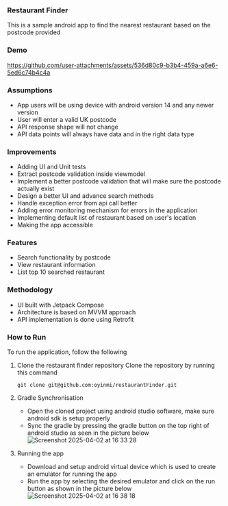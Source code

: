 ### Restaurant Finder
This is a sample android app to find the nearest restaurant based on the postcode provided


### Demo
https://github.com/user-attachments/assets/536d80c9-b3b4-459a-a6e6-5ed6c74b4c4a

### Assumptions
- App users will be using device with android version 14 and any newer version
- User will enter a valid UK postcode
- API response shape will not change
- API data points will always have data and in the right data type

### Improvements
- Adding UI and Unit tests
- Extract postcode validation inside viewmodel
- Implement a better postcode validation that will make sure the postcode actually exist
- Design a better UI and advance search methods
- Handle exception error from api call better
- Adding error monitoring mechanism for errors in the application
- Implementing default list of restaurant based on user's location
- Making the app accessible

### Features
- Search functionality by postcode
- View restaurant information
- List top 10 searched restaurant

### Methodology
- UI built with Jetpack Compose
- Architecture is based on MVVM approach
- API implementation is done using Retrofit

### How to Run
To run the application, follow the following
1. Clone the restaurant finder repository
    Clone the repository by running this command
    ```
    git clone git@github.com:oyinmi/restaurantFinder.git
    ```

2. Gradle Synchronisation
    - Open the cloned project using android studio software, make sure android sdk is setup properly
    - Sync the gradle by pressing the gradle button on the top right of android studio as seen in the picture below
    ![Screenshot 2025-04-02 at 16 33 28](https://github.com/user-attachments/assets/cb608f8a-b58d-4d5d-bddc-42389529a69d)

3. Running the app
    - Download and setup android virtual device which is used to create an emulator for running the app
    - Run the app by selecting the desired emulator and click on the run button as shown in the picture below
    ![Screenshot 2025-04-02 at 16 38 18](https://github.com/user-attachments/assets/b1594992-aac4-4203-ae73-ab87800bed9c)



